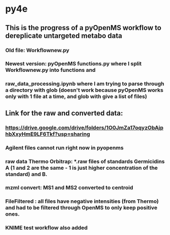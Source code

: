 # py4e
## This is the progress of a pyOpenMS workflow to dereplicate untargeted metabo data 
### Old file: Workflownew.py
### Newest version: pyOpenMS functions.py where I split Workflownew.py into functions and
### raw_data_processing.ipynb where I am trying to parse through a directory with glob (doesn't work because pyOpenMS works only with 1 file at a time, and glob with give a list of files)

## Link for the raw and converted data:
### https://drive.google.com/drive/folders/1O0JmZa17oqyzObAjphbXxyHmE9LF6Tkf?usp=sharing

### Agilent files cannot run right now in pyopenms 

### raw data Thermo Orbitrap: *.raw files of standards Germicidins A (1 and 2 are the same - 1 is just higher concentration of the standard) and B. 

### mzml convert: MS1 and MS2 converted to centroid

### FileFiltered : all files have negative intensities (from Thermo) and had to be filtered through OpenMS to only keep positive ones.

### KNIME test workflow also added

